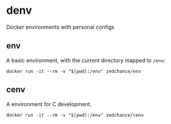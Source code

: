 # denv

Docker environments with personal configs

## env

A basic environment, with the current directory mapped to `/env`:

```
docker run -it --rm -v "$(pwd):/env" zedchance/env
```

## cenv

A environment for C development.

```
docker run -it --rm -v "$(pwd):/env" zedchance/cenv
```

